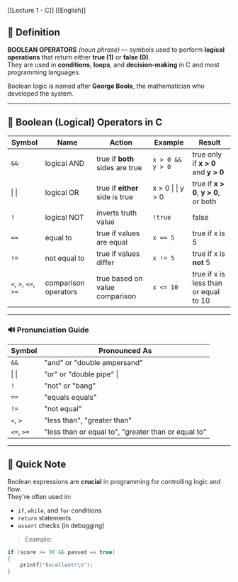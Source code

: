 [[Lecture 1 - C]]
[[English]]

## 📖 Definition  
**BOOLEAN OPERATORS** *(noun phrase)* — symbols used to perform **logical operations** that return either **true (1)** or **false (0)**.  
They are used in **conditions**, **loops**, and **decision-making** in C and most programming languages.

Boolean logic is named after **George Boole**, the mathematician who developed the system.

---

## 🔁 Boolean (Logical) Operators in C

| Symbol               | Name                 | Action                          | Example           | Result                                |
| -------------------- | -------------------- | ------------------------------- | ----------------- | ------------------------------------- |
| `&&`                 | logical AND          | true if **both** sides are true | `x > 0 && y > 0`  | true only if **x > 0** and **y > 0**  |
| \| \|                | logical OR           | true if **either** side is true | x > 0 \| \| y > 0 | true if **x > 0**, **y > 0**, or both |
| `!`                  | logical NOT          | inverts truth value             | `!true`           | false                                 |
| `==`                 | equal to             | true if values are equal        | `x == 5`          | true if x is 5                        |
| `!=`                 | not equal to         | true if values differ           | `x != 5`          | true if x is **not** 5                |
| `<`, `>`, `<=`, `>=` | comparison operators | true based on value comparison  | `x <= 10`         | true if x is less than or equal to 10 |

---

### 🔊 Pronunciation Guide

| Symbol     | Pronounced As                                       |
| ---------- | --------------------------------------------------- |
| `&&`       | "and" or "double ampersand"                         |
| \| \|      | "or" or "double pipe" \|                            |
| `!`        | "not" or "bang"                                     |
| `==`       | "equals equals"                                     |
| `!=`       | "not equal"                                         |
| `<`, `>`   | "less than", "greater than"                         |
| `<=`, `>=` | "less than or equal to", "greater than or equal to" |

---

## 📝 Quick Note  
Boolean expressions are **crucial** in programming for controlling logic and flow.  
They're often used in:

- `if`, `while`, and `for` conditions  
- `return` statements  
- `assert` checks (in debugging)

> Example:  
```c
if (score >= 90 && passed == true)
{
    printf("Excellent!\n");
}